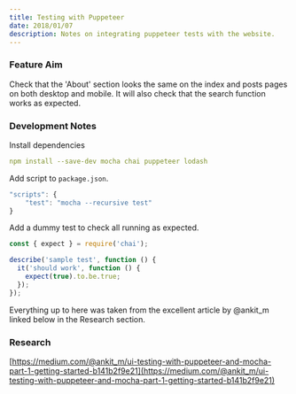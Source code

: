 ```yaml
---
title: Testing with Puppeteer
date: 2018/01/07
description: Notes on integrating puppeteer tests with the website.
---
```

### Feature Aim
Check that the 'About' section looks the same on the index and posts pages on both desktop and mobile. It will also check that the search function works as expected.

### Development Notes
Install dependencies
```yaml
npm install --save-dev mocha chai puppeteer lodash
```

Add script to `package.json`.
```javascript
"scripts": {
    "test": "mocha --recursive test"
}
```

Add a dummy test to check all running as expected.
```javascript
const { expect } = require('chai');

describe('sample test', function () {
  it('should work', function () {
    expect(true).to.be.true;
  });
});
```
Everything up to here was taken from the excellent article by @ankit_m linked below in the Research section.



### Research
[https://medium.com/@ankit_m/ui-testing-with-puppeteer-and-mocha-part-1-getting-started-b141b2f9e21](https://medium.com/@ankit_m/ui-testing-with-puppeteer-and-mocha-part-1-getting-started-b141b2f9e21)